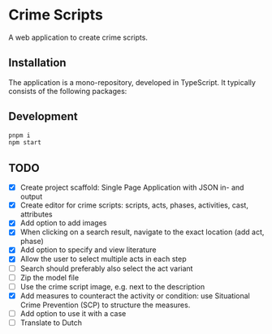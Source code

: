 # Crime Scripts

A web application to create crime scripts.

## Installation

The application is a mono-repository, developed in TypeScript. It typically consists of the following packages:

## Development

```bash
pnpm i
npm start
```


## TODO

- [x] Create project scaffold: Single Page Application with JSON in- and output
- [x] Create editor for crime scripts: scripts, acts, phases, activities, cast, attributes
- [x] Add option to add images
- [x] When clicking on a search result, navigate to the exact location (add act, phase)
- [x] Add option to specify and view literature
- [x] Allow the user to select multiple acts in each step
- [ ] Search should preferably also select the act variant
- [ ] Zip the model file
- [ ] Use the crime script image, e.g. next to the description
- [x] Add measures to counteract the activity or condition: use Situational Crime Prevention (SCP) to structure the measures.
- [ ] Add option to use it with a case
- [ ] Translate to Dutch
